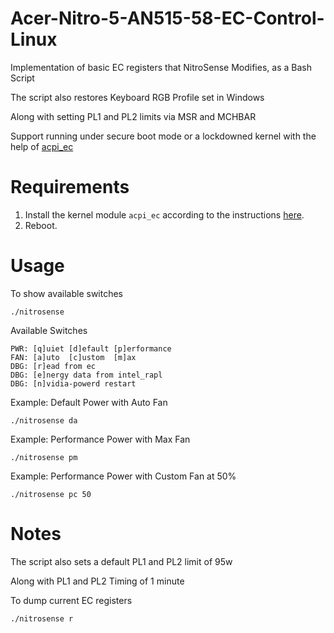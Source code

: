 # Acer-Nitro-5-AN515-58-EC-Control-Linux

Implementation of basic EC registers that NitroSense Modifies, as a Bash Script

The script also restores Keyboard RGB Profile set in Windows

Along with setting PL1 and PL2 limits via MSR and MCHBAR

Support running under secure boot mode or a lockdowned kernel with the help of [acpi_ec](https://github.com/MusiKid/acpi_ec)

# Requirements

1. Install the kernel module `acpi_ec` according to the instructions [here](https://github.com/MusiKid/acpi_ec?tab=readme-ov-file#installation).
2. Reboot.

# Usage

To show available switches

```
./nitrosense
```

Available Switches

```
PWR: [q]uiet [d]efault [p]erformance
FAN: [a]uto  [c]ustom  [m]ax
DBG: [r]ead from ec
DBG: [e]nergy data from intel_rapl
DBG: [n]vidia-powerd restart
```

Example: Default Power with Auto Fan

```
./nitrosense da
```

Example: Performance Power with Max Fan

```
./nitrosense pm
```

Example: Performance Power with Custom Fan at 50%

```
./nitrosense pc 50
```

# Notes

The script also sets a default PL1 and PL2 limit of 95w

Along with PL1 and PL2 Timing of 1 minute

To dump current EC registers

```
./nitrosense r
```

